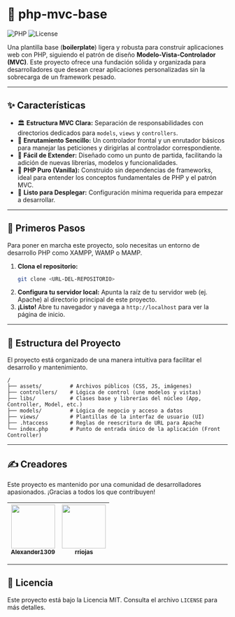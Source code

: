 # 🐘 php-mvc-base

![PHP](https://img.shields.io/badge/PHP-^8.0-777BB4?style=for-the-badge&logo=php)
![License](https://img.shields.io/badge/License-MIT-green.svg?style=for-the-badge)

Una plantilla base (**boilerplate**) ligera y robusta para construir aplicaciones web con PHP, siguiendo el patrón de diseño **Modelo-Vista-Controlador (MVC)**. Este proyecto ofrece una fundación sólida y organizada para desarrolladores que desean crear aplicaciones personalizadas sin la sobrecarga de un framework pesado.

---

## ✨ Características

- 🏛️ **Estructura MVC Clara:** Separación de responsabilidades con directorios dedicados para `models`, `views` y `controllers`.
- 🧭 **Enrutamiento Sencillo:** Un controlador frontal y un enrutador básicos para manejar las peticiones y dirigirlas al controlador correspondiente.
- 🧩 **Fácil de Extender:** Diseñado como un punto de partida, facilitando la adición de nuevas librerías, modelos y funcionalidades.
- 🍦 **PHP Puro (Vanilla):** Construido sin dependencias de frameworks, ideal para entender los conceptos fundamentales de PHP y el patrón MVC.
- 🚀 **Listo para Desplegar:** Configuración mínima requerida para empezar a desarrollar.

---

## 🏁 Primeros Pasos

Para poner en marcha este proyecto, solo necesitas un entorno de desarrollo PHP como XAMPP, WAMP o MAMP.

1.  **Clona el repositorio:**
    ```bash
    git clone <URL-DEL-REPOSITORIO>
    ```
2.  **Configura tu servidor local:**
    Apunta la raíz de tu servidor web (ej. Apache) al directorio principal de este proyecto.
3.  **¡Listo!**
    Abre tu navegador y navega a `http://localhost` para ver la página de inicio.

---

## 📂 Estructura del Proyecto

El proyecto está organizado de una manera intuitiva para facilitar el desarrollo y mantenimiento.

```
/
├── assets/         # Archivos públicos (CSS, JS, imágenes)
├── controllers/    # Lógica de control (une modelos y vistas)
├── libs/           # Clases base y librerías del núcleo (App, Controller, Model, etc.)
├── models/         # Lógica de negocio y acceso a datos
├── views/          # Plantillas de la interfaz de usuario (UI)
├── .htaccess       # Reglas de reescritura de URL para Apache
└── index.php       # Punto de entrada único de la aplicación (Front Controller)
```

---

## ✍️ Creadores

Este proyecto es mantenido por una comunidad de desarrolladores apasionados. ¡Gracias a todos los que contribuyen!

| [<img src="https://avatars.githubusercontent.com/u/60914637?v=4" width="100px;"/><br /><sub><b>Alexander1309</b></sub>](https://github.com/Alexander1309/) | [<img src="https://avatars.githubusercontent.com/u/435334?v=4" width="100px;"/><br /><sub><b>rriojas</b></sub>](https://github.com/rriojas) |
| :--------------------------------------------------------------------------------------------------------------------------------------------------------: | :-----------------------------------------------------------------------------------------------------------------------------------------: |

---

## 📜 Licencia

Este proyecto está bajo la Licencia MIT. Consulta el archivo `LICENSE` para más detalles.
